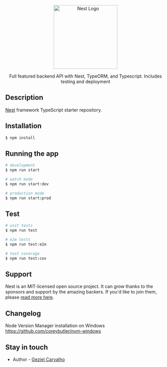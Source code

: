 <p align="center">
<a href="http://sabresoftware.com.br/" target="blank"><img src="https://user-images.githubusercontent.com/16593463/209469380-8124ba8d-79bf-419a-a157-79d2f6678621.png" width="200" alt="Nest Logo" /></a>
</p>


  <p align="center">Full featured backend API with Nest, TypeORM, and Typescript. Includes testing and deployment</p>
    <p align="center">

  <!--[![Backers on Open Collective](https://opencollective.com/nest/backers/badge.svg)](https://opencollective.com/nest#backer)
  [![Sponsors on Open Collective](https://opencollective.com/nest/sponsors/badge.svg)](https://opencollective.com/nest#sponsor)-->

## Description

[Nest](https://github.com/nestjs/nest) framework TypeScript starter repository.

## Installation

```bash
$ npm install
```

## Running the app

```bash
# development
$ npm run start

# watch mode
$ npm run start:dev

# production mode
$ npm run start:prod
```

## Test

```bash
# unit tests
$ npm run test

# e2e tests
$ npm run test:e2e

# test coverage
$ npm run test:cov
```

## Support

Nest is an MIT-licensed open source project. It can grow thanks to the sponsors and support by the amazing backers. If you'd like to join them, please [read more here](https://docs.nestjs.com/support).

## Changelog

Node Version Manager installation on Windows
https://github.com/coreybutler/nvm-windows

## Stay in touch

- Author - [Geziel Carvalho](http://gezielcarvalho.info/)
